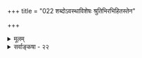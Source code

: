 +++
title = "022 शब्दोऽवस्थाविशेषः श्रुतिभिरभिहितस्तेन"

+++
<details><summary>मूलम्</summary>

शब्दोऽवस्थाविशेषः श्रुतिभिरभिहितस्तेन नैष स्वनिष्ठो व्योमादेश्चाविभुत्वात् क्वचिदपि न तु तत्सन्निधिस्तद्विदूरे ।  
साक्षादक्षाप्तिसाक्षात्कृत इति घटवद् द्रव्यमित्यप्यसारं साध्यात् प्राग्घेत्वसिद्धेर्न हि परमतवन्नाभसं श्रोत्रमत्र ॥ २२ ॥
</details>

<details><summary>सर्वाङ्कषा - २२</summary>

T 



शब्दो न गुणः, किन्तु द्रव्यमिति कुमारिलः, हरिश्च । तन्निरूपयति - शब्द इत्यादि । शब्दः अवस्थाविशेषः, न त्ववस्थावान् । अवस्थावत्त्वं द्रव्यलक्षणमित्येवमभिधानम् । तथा च गुण एव शब्दः, न तु द्रव्यम् । कुतः ? श्रुतिभिः अभिहितः । 'श्रोत्रं च श्रोतव्यं च ' ( प्रश्न. 4- 87 ) इत्यादिश्रुतिभिः उक्तः । तत्तत्तन्मात्रातिरिक्तगन्धादयः गुणा इति शब्दोऽपि गन्धवत् गुण एव । तेन **एषः** = शब्दः न **स्वनिष्ठः** = स्वतन्त्रः, किन्तु द्रव्याश्रितः । ननु यदि पञ्चभूतगुणः शब्दः, तर्हि आकाशादेः सिद्धान्तेऽविभुत्वात्, तद्रहितस्थले - शब्दो न स्यादिति चेत्, तत्रेष्टापत्तिमाह – **व्योमादेश्च** = आकाशादिभूतानाम् **अविभुत्वात्** = परिमितत्वात् **तद्विदूरे** = तद्रहिते **क्वचिदपि** = नित्यविभूतौ तत्सन्निधिः, शब्दस्य स्थितिः न **तु** = नैव भवति । नित्यविभूतिपर्यन्तं तु आकाशस्य व्याप्तिरस्ति । नित्यविभूतौ तु प्रकृतिसंबन्धाभावेऽपि अप्राकृतशब्दानां सद्भावात् प्राकृतशब्दाभावेऽपि न क्षतिः । ननु गुणानां गन्धादीनामिन्द्रियसन्निकर्षः तदाश्रयपृथिव्यादिभूतद्वारा । शब्दस्य तु साक्षादेव श्रोत्रसम्बन्धः घटादिवत् । अतो घटवदेव शब्दो द्रव्यमिति शङ्कते - साक्षात् **अक्षाप्तिः** = इन्द्रियसंबन्धः, तेन साक्षात्कृतः शब्द इति घटवत् द्रव्यम् । तथा चानुमानम् - ' शब्दः द्रव्यम्, साक्षादिन्द्रियसंबन्धग्राह्यत्वात्, घटादिवत्' इति । इत्यपि **असारम्** = न **बलवत्** = नेष्टसाधनक्षमम् । कुतः ? साध्यात् **प्राक्** = अनेनानुमानेन शब्दस्य द्रव्यत्वसिद्धेः पूर्वम् **हेत्वसिद्धेः** = हेतोरेवासिद्धेः । तथा चासिद्धिरुक्तानुमाने । कथं हेत्वसिद्धिः, श्रोत्रसमवायः किल सन्निकर्षः । समवायानभ्युपगमपक्षेऽपि तत्स्थानेऽ पृथक्सिद्धेरेव संबन्धत्वात्, ततोऽपि निकट संबन्धः इति चेत् - **अत्र** = एतत्सिद्धान्ते **श्रोत्रम्** = श्रोत्रेन्द्रियम् **परमतवत्** =वैशेषिकमतवत् नाभसं न **हि** = आंकाशरूपं नैव हि । इन्द्रियाणि किलाहंकारिकाणि । अतः यथा घ्राणेन्द्रियम्, तथैव श्रोत्रेन्द्रियमपि आकाशेन संबद्धं सत् तद्गुणं शब्दं गृह्णाति । अतश्च साक्षादिन्द्रियसंबन्धग्राह्यत्वहेतुरसिद्ध एव । ननु इन्द्रियाणामाहंकारिकत्वेनाभौतिकत्वेऽपि, तत्तद्भूतानामेव

714 

383. 

[जैनोक्तशब्दपुद्गलवादविमर्शः ] 

वर्णानां सध्वनीनामभिदधति हरिद्वाससः पुद्गलत्वं 

नाक्षादेस्सिद्धमेतत्; न च तदभिमते शब्दितः शब्दशब्दः । सूक्ष्मद्रव्ये हि धर्मः श्रुतिविषयदशालक्षणो दुस्त्यजस्तैः 

तस्मान्नास्मत्समीक्षामतिपतितुममी शक्नुयुः; तद्वदन्ये ॥23॥ 

तत्तदिन्द्रियाप्यायकत्वात् आकाशे उत्पन्नस्य शब्दस्य श्रोत्रेण ग्रहणेऽपि भेर्यादावुत्पन्नस्य शब्दस्य कथं श्रोत्रेण ग्रहणम्, भेर्याः पार्थिवत्वेन श्रोत्राप्यायनासंभवादिति चेत्, आकाशद्वारैव श्रोत्रेन्द्रियसंबन्धो भेर्या सह वर्तत एव । अन्ततः पञ्चीकरणप्रक्रियया भेर्यामप्याकाशांशसत्त्वात् श्रोत्रसंबन्धस्सूपपादोऽस्माकमिति न कापि हानिरिति गृहाण ॥ २२ ॥
</details>
